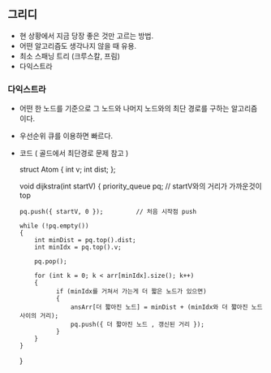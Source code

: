 ## 그리디

-   현 상황에서 지금 당장 좋은 것만 고르는 방법.
-   어떤 알고리즘도 생각나지 않을 때 유용.
-   최소 스패닝 트리 (크루스칼, 프림)
-   다익스트라

### 다익스트라

-   어떤 한 노드를 기준으로 그 노드와 나머지 노드와의 최단 경로를 구하는 알고리즘이다.
-   우선순위 큐를 이용하면 빠르다.

-   코드 ( 골드에서 최단경로 문제 참고 )

    struct Atom
    {
        int v;
        int dist;
    };
    
    void dijkstra(int startV)
    {
        priority_queue pq; // startV와의 거리가 가까운것이 top

        pq.push({ startV, 0 });         // 처음 시작점 push

        while (!pq.empty())
        {
            int minDist = pq.top().dist;
            int minIdx = pq.top().v;

            pq.pop();

            for (int k = 0; k < arr[minIdx].size(); k++)
            {
                  if (minIdx를 거쳐서 가는게 더 짧은 노드가 있으면)
                  {
                      ansArr[더 짧아진 노드] = minDist + (minIdx와 더 짧아진 노드 사이의 거리);
                      pq.push({ 더 짧아진 노드 , 갱신된 거리 });
                  }
            }
        }
    }